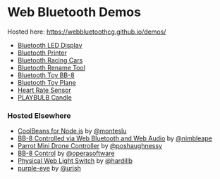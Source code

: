 # Web Bluetooth Demos

Hosted here: https://webbluetoothcg.github.io/demos/

- [Bluetooth LED Display](/bluetooth-led-display/)
- [Bluetooth Printer](/bluetooth-printer/)
- [Bluetooth Racing Cars](/bluetooth-racing-cars/)
- [Bluetooth Rename Tool](/bluetooth-rename/)
- [Bluetooth Toy BB-8](/bluetooth-toy-bb8/)
- [Bluetooth Toy Plane](/bluetooth-toy-plane/)
- [Heart Rate Sensor](/heart-rate-sensor/)
- [PLAYBULB Candle](/playbulb-candle/) 

### Hosted Elsewhere

- [CoolBeans for Node.js](https://github.com/monteslu/coolbeans) by [@monteslu](https://github.com/monteslu)
- [BB-8 Controlled via Web Bluetooth and Web Audio](https://nimbleape.github.io/demos/bluetooth-toy-bb8/) by [@nimbleape](https://github.com/nimbleape)
- [Parrot Mini Drone Controller](https://github.com/poshaughnessy/web-bluetooth-parrot-drone) by [@poshaughnessy](https://github.com/poshaughnessy)
- [BB-8 Control](https://github.com/operasoftware/bb8) by [@operasoftware](https://github.com/operasoftware)
- [Physical Web Light Switch](https://github.com/hardillb/physical-web-lightswitch) by [@hardillb](https://github.com/hardillb)
- [purple-eye](https://github.com/urish/purple-eye) by [@urish](https://github.com/urish)
